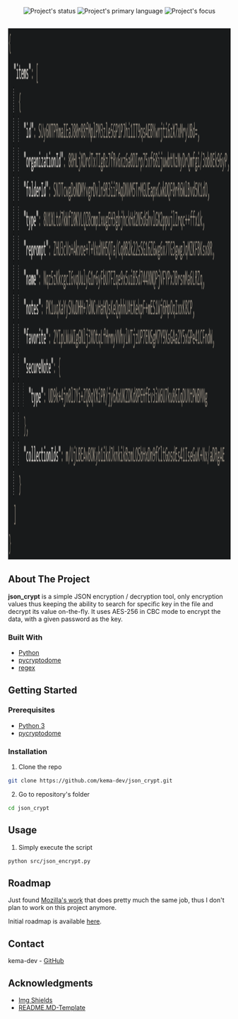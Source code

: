 <div id="top"></div>
<!-- PROJECT LOGO -->
<p align=center>
  <img alt="Project's status" src="https://img.shields.io/badge/Status-Finished-brightgreen">
  <img alt="Project's primary language" src="https://img.shields.io/badge/Language-Python-blue">
  <img alt="Project's focus" src="https://img.shields.io/badge/Focus-Data%20encryption-blue">
</p>

<br />
<div align="center">
    <img src="assets/json.png" alt="Docker logo" style="height:30vh">
</div>

<!-- ABOUT THE PROJECT -->
## About The Project
<!-- TODO Put images / gifs from the project here -->

**json_crypt** is a simple JSON encryption / decryption tool, only encryption values thus keeping the ability to search for specific key in the file and decrypt its value on-the-fly. It uses AES-256 in CBC mode to encrypt the data, with a given password as the key.

### Built With

* <a href="https://www.python.org/" target="_blank" title="Python's website">Python</a>
* <a href="https://pypi.org/project/pycryptodome/" target="_blank" title="pycryptodome's page">pycryptodome</a>
* <a href="https://regex101.com/r/SodelR/1" target="_blank" title="regex demo">regex</a>

<!-- GETTING STARTED -->
## Getting Started

### Prerequisites

* [Python 3](https://www.python.org/downloads/)
* [pycryptodome](https://pypi.org/project/pycryptodome/)

### Installation

1. Clone the repo

```sh
git clone https://github.com/kema-dev/json_crypt.git
```

2. Go to repository's folder

```sh
cd json_crypt
```

<!-- USAGE EXAMPLES -->
## Usage

1. Simply execute the script

```sh
python src/json_encrypt.py
```

<!-- ROADMAP -->
## Roadmap

Just found [Mozilla's work](https://github.com/mozilla/sops) that does pretty much the same job, thus I don't plan to work on this project anymore.

Initial roadmap is available [here](roadmap.md).

<!-- CONTACT -->
## Contact

kema-dev - [GitHub](https://github.com/kema-dev)

## Acknowledgments

* [Img Shields](https://shields.io)
* [README.MD-Template](https://github.com/othneildrew/Best-README-Template)
